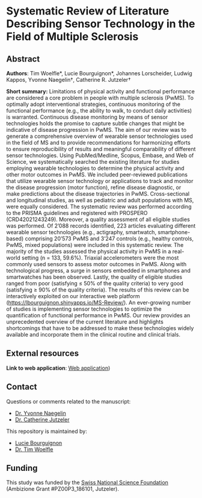 # Systematic Review of Literature Describing Sensor Technology in the Field of Multiple Sclerosis

## Abstract

**Authors**: Tim Woelfle*, Lucie Bourguignon*, Johannes Lorscheider, Ludwig Kappos, Yvonne Naegelin†, Catherine R. Jutzeler†


**Short summary:**
Limitations of physical activity and functional performance are considered a core problem in people with multiple sclerosis (PwMS). To optimally adopt interventional strategies, continuous monitoring of the functional performance (e.g., the ability to walk, to conduct daily activities) is warranted. Continuous disease monitoring by means of sensor technologies holds the promise to capture subtle changes that might be indicative of disease progression in PwMS. The aim of our review was to generate a comprehensive overview of wearable sensor technologies used in the field of MS and to provide recommendations for harmonizing efforts to ensure reproducibility of results and meaningful comparability of different sensor technologies.
Using PubMed/Medline, Scopus, Embase, and Web of Science, we systematically searched the existing literature for studies employing wearable technologies to determine the physical activity and other motor outcomes in PwMS. We included peer-reviewed publications that utilize wearable sensor technology or applications to track and monitor the disease progression (motor function), refine disease diagnostic, or make predictions about the disease trajectories in PwMS. Cross-sectional and longitudinal studies, as well as pediatric and adult populations with MS, were equally considered. The systematic review was performed according to the PRISMA guidelines and registered with PROSPERO (CRD42021243249). Moreover, a quality assessment of all eligible studies was performed. 
Of 2’088 records identified, 223 articles evaluating different wearable sensor technologies (e.g., actigraphy, smartwatch, smartphone-based) comprising 20’573 PwMS and 3’247 controls (e.g., healthy controls, PwMS, mixed populations) were included in this systematic review. The majority of the studies assessed the physical activity in PwMS in a real-world setting (n = 133, 59.6%). Triaxial accelerometers were the most commonly used sensors to assess motor outcomes in PwMS. Along with technological progress, a surge in sensors embedded in smartphones and smartwatches has been observed. Lastly, the quality of eligible studies ranged from poor (satisfying ≤ 50% of the quality criteria) to very good (satisfying ≥ 90% of the quality criteria). The results of this review can be interactively exploited on our interactive web platform (https://lbourguignon.shinyapps.io/MS-Review/). 
An ever-growing number of studies is implementing sensor technologies to optimize the quantification of functional performance in PwMS. Our review provides an unprecedented overview of the current literature and highlights shortcomings that have to be addressed to make these technologies widely available and incorporate them in the clinical routine and clinical trials.

## External resources

**Link to web application**: [Web application](https://lbourguignon.shinyapps.io/MS-Review/))


## Contact
Questions or comments related to the manuscript:
* [Dr. Yvonne Naegelin](yvonne.naegelin@usb.ch)
* [Dr. Catherine Jutzeler](catherine.jutzeler@hest.ethz.ch)

This repository is maintained by:
* [Lucie Bourguignon](Lucie.Bourguignon@hest.ethz.ch)
* [Dr. Tim Woelfle](https://github.com/timwoelfle)

## Funding

This study was funded by the [Swiss National Science Foundation](http://www.snf.ch/en/Pages/default.aspx) (Ambizione Grant #PZ00P3_186101, Jutzeler). 
